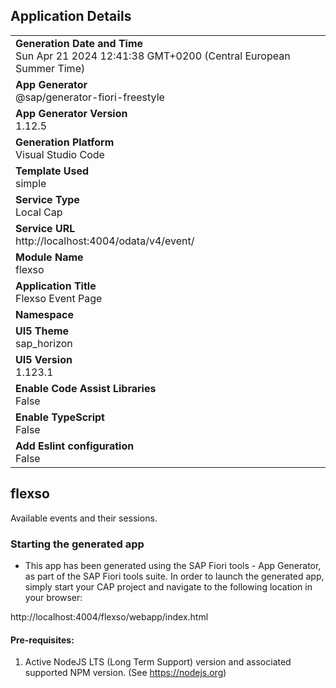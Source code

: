 ## Application Details
|               |
| ------------- |
|**Generation Date and Time**<br>Sun Apr 21 2024 12:41:38 GMT+0200 (Central European Summer Time)|
|**App Generator**<br>@sap/generator-fiori-freestyle|
|**App Generator Version**<br>1.12.5|
|**Generation Platform**<br>Visual Studio Code|
|**Template Used**<br>simple|
|**Service Type**<br>Local Cap|
|**Service URL**<br>http://localhost:4004/odata/v4/event/
|**Module Name**<br>flexso|
|**Application Title**<br>Flexso Event Page|
|**Namespace**<br>|
|**UI5 Theme**<br>sap_horizon|
|**UI5 Version**<br>1.123.1|
|**Enable Code Assist Libraries**<br>False|
|**Enable TypeScript**<br>False|
|**Add Eslint configuration**<br>False|

## flexso

Available events and their sessions.

### Starting the generated app

-   This app has been generated using the SAP Fiori tools - App Generator, as part of the SAP Fiori tools suite.  In order to launch the generated app, simply start your CAP project and navigate to the following location in your browser:

http://localhost:4004/flexso/webapp/index.html

#### Pre-requisites:

1. Active NodeJS LTS (Long Term Support) version and associated supported NPM version.  (See https://nodejs.org)


